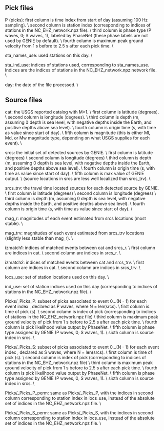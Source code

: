 ## Pick files ##

P (picks):
first column is time index from start of day (assuming 100 Hz sampling). \\
second column is station index (corresponding to indices of stations in the NC_EHZ_network.npz file). \\
third column is phase type (P waves, 0; S waves, 1), labeled by PhaseNet (these phase labels are not used by GENIE by default). \\
fourth column is maximum peak ground velocity from 1 s before to 2.5 s after each pick time. \\

sta_names_use: used stations on this day. \\

sta_ind_use: indices of stations used, corresponding to sta_names_use. Indices are the indices of stations in the NC_EHZ_network.npz network file. \\

day: the date of the file processed. \\

## Source files ##

cat: the USGS reported catalog with M>1. \\
first column is latitude (degrees). \\
second column is longitude (degrees). \\
third column is depth (m, assuming 0 depth is sea level, with negative depths inside the Earth, and positive depths above sea level). \\
fourth column is origin time (s, with time as value since start of day). \\
fifth column is magnitude (this is either Ml, Md, or Mw magnitude type, depending on what USGS supplies for each event). \\

srcs: the initial set of detected sources by GENIE. \\
first column is latitude (degrees) \\
second column is longitude (degrees) \\
third column is depth (m, assuming 0 depth is sea level, with negative depths inside the Earth, and positive depths above sea level). \\
fourth column is origin time (s, with time as value since start of day). \\
fifth column is max value of GENIE output. \\
(source locations in srcs are less well localized than srcs_trv). \\

srcs_trv: the travel time located sources for each detected source by GENIE. \\
first column is latitude (degrees) \\
second column is longitude (degrees) \\
third column is depth (m, assuming 0 depth is sea level, with negative depths inside the Earth, and positive depths above sea level). \\
fourth column is origin time (s, with time as value since start of day). \\

mag_r: magnitudes of each event estimated from srcs locations (most stable). \\

mag_trv: magnitudes of each event estimated from srcs_trv locations (slightly less stable than mag_r). \\

izmatch1: indices of matched events between cat and srcs_r. \\
first column are indices in cat. \\
second column are indices in srcs_r. \\

izmatch2: indices of matched events between cat and srcs_trv. \\
first column are indices in cat. \\
second column are indices in srcs_trv. \\

locs_use: set of station locations used on this day. \\

ind_use: set of station indices used on this day (corresponding to indices of stations in the NC_EHZ_network.npz file). \\

Picks/<n>_Picks_P: subset of picks associated to event 0...(N - 1) for each event index <n>, declared as P waves, where N = len(srcs). \\
first column is time of pick (s). \\
second column is index of pick (corresponding to indices of stations in the NC_EHZ_network.npz file) \\
third column is maximum peak ground velocity of pick from 1 s before to 2.5 s after each pick time. \\
fourth column is pick likelihood value output by PhaseNet. \\
fifth column is phase type assigned by GENIE (P waves, 0; S waves, 1). \\
sixth column is source index in srcs. \\

Picks/<n>_Picks_S: subset of picks associated to event 0...(N - 1) for each event index <n>, declared as S waves, where N = len(srcs). \\
first column is time of pick (s). \\
second column is index of pick (corresponding to indices of stations in the NC_EHZ_network.npz file) \\
third column is maximum peak ground velocity of pick from 1 s before to 2.5 s after each pick time. \\
fourth column is pick likelihood value output by PhaseNet. \\
fifth column is phase type assigned by GENIE (P waves, 0; S waves, 1). \\
sixth column is source index in srcs. \\

Picks/<n>_Picks_P_perm: same as Picks/<n>_Picks_P, with the indices in second column corresponding to station index in locs_use, instead of the absolute set of indices in the NC_EHZ_network.npz file. \\

Picks/<n>_Picks_S_perm: same as Picks/<n>_Picks_S, with the indices in second column corresponding to station index in locs_use, instead of the absolute set of indices in the NC_EHZ_network.npz file. \\
